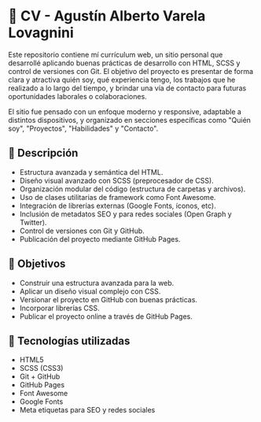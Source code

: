 # 📌 CV - Agustín Alberto Varela Lovagnini

Este repositorio contiene mí currículum web, un sitio personal que desarrollé aplicando buenas prácticas de desarrollo con HTML, SCSS y control de versiones con Git. El objetivo del proyecto es presentar de forma clara y atractiva quién soy, qué experiencia tengo, los trabajos que he realizado a lo largo del tiempo, y brindar una vía de contacto para futuras oportunidades laborales o colaboraciones.

El sitio fue pensado con un enfoque moderno y responsive, adaptable a distintos dispositivos, y organizado en secciones específicas como "Quién soy", "Proyectos", "Habilidades" y "Contacto".

## 📖 Descripción  

- Estructura avanzada y semántica del HTML.
- Diseño visual avanzado con SCSS (preprocesador de CSS).
- Organización modular del código (estructura de carpetas y archivos).
- Uso de clases utilitarias de framework como Font Awesome.
- Integración de librerías externas (Google Fonts, íconos, etc).
- Inclusión de metadatos SEO y para redes sociales (Open Graph y Twitter).
- Control de versiones con Git y GitHub.
- Publicación del proyecto mediante GitHub Pages.

## 🎯 Objetivos

- Construir una estructura avanzada para la web.
- Aplicar un diseño visual complejo con CSS.
- Versionar el proyecto en GitHub con buenas prácticas.
- Incorporar librerías CSS.
- Publicar el proyecto online a través de GitHub Pages.

## 🧱 Tecnologías utilizadas

- HTML5  
- SCSS (CSS3)  
- Git + GitHub  
- GitHub Pages  
- Font Awesome  
- Google Fonts  
- Meta etiquetas para SEO y redes sociales



